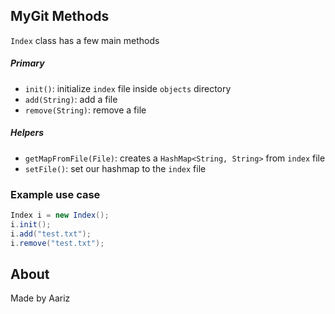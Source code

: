 ## MyGit Methods

`Index` class has a few main methods

##### Primary
- `init()`: initialize `index` file inside `objects` directory
- `add(String)`: add a file
- `remove(String)`: remove a file

##### Helpers
- `getMapFromFile(File)`: creates a `HashMap<String, String>` from `index` file
- `setFile()`: set our hashmap to the `index` file

### Example use case
```java
Index i = new Index();
i.init();
i.add("test.txt");
i.remove("test.txt");
```

## About
Made by Aariz
